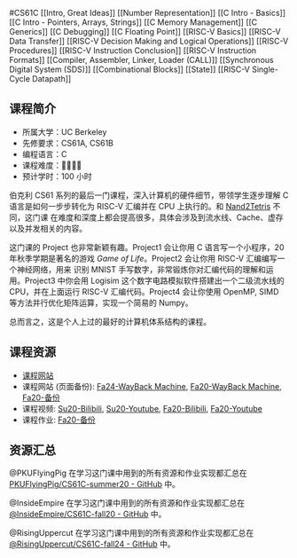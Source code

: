 #CS61C 
[[Intro, Great Ideas]]
[[Number Representation]]
[[C Intro - Basics]]
[[C Intro - Pointers, Arrays, Strings]]
[[C Memory Management]]
[[C Generics]]
[[C Debugging]]
[[C Floating Point]]
[[RISC-V Basics]]
[[RISC-V Data Transfer]]
[[RISC-V Decision Making and Logical Operations]]
[[RISC-V Procedures]]
[[RISC-V Instruction Conclusion]]
[[RISC-V Instruction Formats]]
[[Compiler, Assembler, Linker, Loader (CALL)]]
[[Synchronous Digital System (SDS)]]
[[Combinational Blocks]]
[[State]]
[[RISC-V Single-Cycle Datapath]]

## 课程简介

- 所属大学：UC Berkeley
- 先修要求：CS61A, CS61B
- 编程语言：C
- 课程难度：🌟🌟🌟🌟
- 预计学时：100 小时

伯克利 CS61 系列的最后一门课程，深入计算机的硬件细节，带领学生逐步理解 C 语言是如何一步步转化为 RISC-V 汇编并在 CPU 上执行的。和 [Nand2Tetris](https://csdiy.wiki/%E4%BD%93%E7%B3%BB%E7%BB%93%E6%9E%84/N2T/) 不同，这门课 在难度和深度上都会提高很多，具体会涉及到流水线、Cache、虚存以及并发相关的内容。

这门课的 Project 也非常新颖有趣。Project1 会让你用 C 语言写一个小程序，20 年秋季学期是著名的游戏 _Game of Life_。Project2 会让你用 RISC-V 汇编编写一个神经网络，用来 识别 MNIST 手写数字，非常锻炼你对汇编代码的理解和运用。Project3 中你会用 Logisim 这个数字电路模拟软件搭建出一个二级流水线的 CPU，并在上面运行 RISC-V 汇编代码。Project4 会让你使用 OpenMP, SIMD 等方法并行优化矩阵运算，实现一个简易的 Numpy。

总而言之，这是个人上过的最好的计算机体系结构的课程。

## 课程资源

- [课程网站](https://cs61c.org/)
- 课程网站 (页面备份): [Fa24-WayBack Machine](https://web.archive.org/web/20241219154359/https://cs61c.org/fa24/), [Fa20-WayBack Machine](https://web.archive.org/web/20220120134001/https://inst.eecs.berkeley.edu/~cs61c/fa20/), [Fa20-备份](https://www.learncs.site/docs/curriculum-resource/cs61c/syllabus)
- 课程视频: [Su20-Bilibili](https://www.bilibili.com/video/BV1fC4y147iZ/?share_source=copy_web&vd_source=7c3823b46a52fbbef42b79e01d55c300), [Su20-Youtube](https://youtube.com/playlist?list=PLDoI-XvXO0aqgoMQvogzmf7CKiSMSUS3M&si=62aaH5a_PMGrAT2Y), [Fa20-Bilibili](https://www.bilibili.com/video/BV17b42177VG/?share_source=copy_web&vd_source=7c3823b46a52fbbef42b79e01d55c300), [Fa20-Youtube](https://youtube.com/playlist?list=PL0j-r-omG7i0-mnsxN5T4UcVS1Di0isqf&si=CG1EjQiPcw7r7Vs4)
- 课程作业: [Fa20-备份](https://github.com/InsideEmpire/CS61C-Assignment#)

## 资源汇总

@PKUFlyingPig 在学习这门课中用到的所有资源和作业实现都汇总在 [PKUFlyingPig/CS61C-summer20 - GitHub](https://github.com/PKUFlyingPig/CS61C-summer20) 中。

@InsideEmpire 在学习这门课中用到的所有资源和作业实现都汇总在 [@InsideEmpire/CS61C-fall20 - GitHub](https://github.com/InsideEmpire/CS61C-PathwayToSuccess) 中。

@RisingUppercut 在学习这门课中用到的所有资源和作业实现都汇总在 [@RisingUppercut/CS61C-fall24 - GitHub](https://github.com/RisingUppercut/CS61C_2024_Fall) 中。